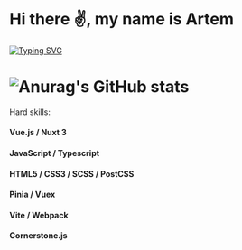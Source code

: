 # Hi there ✌️, my name is Artem 

[![Typing SVG](https://readme-typing-svg.herokuapp.com?font=Fira+Code&pause=1000&center=false&width=500&lines=I+am+Frontend+developer+Vue.js+ecosystem)](https://git.io/typing-svg)

# ![Anurag's GitHub stats](https://github-readme-stats.vercel.app/api?username=erizo47&hide=stars,issues,contribs&theme=radical)

Hard skills: 
#### Vue.js / Nuxt 3
#### JavaScript / Typescript
#### HTML5 / CSS3 / SCSS / PostCSS
#### Pinia / Vuex 
#### Vite / Webpack
#### Cornerstone.js

